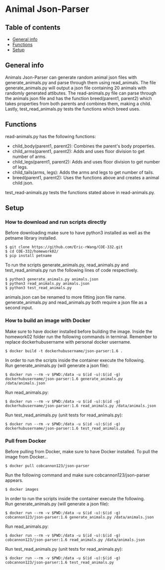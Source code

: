# Animal Json-Parser
## Table of contents
* [General info](#general-info)
* [Functions](#functions)
* [Setup](#setup)

## General info
Animals Json-Parser can generate random animal json files  with generate_animals.py and parse through them using read_animals. The file generate_animals.py will output a json file containing 20 animals with randomly generated attibutes. The read-animals.py file can parse through the animals json file and has the function breed(parent1, parent2) which takes properties from both parents and combines them, making a child. Lastly, test_read_animals.py tests the functions which breed uses.

## Functions
read-animals.py has the following functions:
* child_body(parent1, parent2): Combines the parent's body properties.
* child_arms(parent1, parent2): Adds and uses floor division to get number of arms.
* child_legs(parent1, parent2): Adds and uses floor division to get number of legs.
* child_tails(arms, legs): Adds the arms and legs to get number of tails.
* breed(parent1, parent2): Uses the functions above and creates a animal child json.

test_read-animals.py tests the functions stated above in read-animals.py.

## Setup
### How to download and run scripts directly
Before downloading make sure to have python3 installed as well as the petname library installed.
```
$ git clone https://github.com/Eric-rWang/COE-332.git
$ cd COE-332/homework02/
$ pip install petname
```
To run the scripts generate_animals.py, read_animals.py and test_read_animals.py run the following lines of code respectively.
```
$ python3 generate_animals.py animals.json
$ python3 read_animals.py animals.json
$ python3 test_read_animals.py
```
animals.json can be renamed to more fitting json file name. generate_animals.py and read_animals.py both require a json file as a second input.

### How to build an image with Docker
Make sure to have docker installed before building the image.
Inside the homework02 folder run the following commands in terminal. Remember to replace dockerhubusername with personal docker username.
```
$ docker build -t dockerhubusername/json-parser:1.6 .
```
In order to run the scripts inside the container execute the following.  
Run generate_animals.py (will generate a json file):
```
$ docker run --rm -v $PWD:/data -u $(id -u):$(id -g) dockerhubusername/json-parser:1.6 generate_animals.py /data/animals.json
```
Run read_animals.py:
```
$ docker run --rm -v $PWD:/data -u $(id -u):$(id -g) dockerhubusername/json-parser:1.6 read_animals.py /data/animals.json
```
Run test_read_animals.py (unit tests for read_animals.py):
```
$ docker run --rm -v $PWD:/data -u $(id -u):$(id -g) dockerhubusername/json-parser:1.6 test_read_animals.py
```
### Pull from Docker
Before pulling from Docker, make sure to have Docker installed.
To pull the image from Docker...
```
$ docker pull cobcannon123/json-parser
```
Run the following command and make sure cobcannon123/json-parser appears.
```
$ docker images
```
In order to run the scripts inside the container execute the following.  
Run generate_animals.py (will generate a json file):
```
$ docker run --rm -v $PWD:/data -u $(id -u):$(id -g) cobcannon123/json-parser:1.6 generate_animals.py /data/animals.json
```
Run read_animals.py:
```
$ docker run --rm -v $PWD:/data -u $(id -u):$(id -g) cobcannon123/json-parser:1.6 read_animals.py /data/animals.json
```
Run test_read_animals.py (unit tests for read_animals.py):
```
$ docker run --rm -v $PWD:/data -u $(id -u):$(id -g) cobcannon123/json-parser:1.6 test_read_animals.py
```









